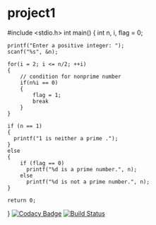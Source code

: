 # project1
#include <stdio.h>
int main()
{
    int n, i, flag = 0;

    printf("Enter a positive integer: ");
    scanf("%s", &n);

    for(i = 2; i <= n/2; ++i)
    {
        // condition for nonprime number
        if(n%i == 0)
        {
            flag = 1;
            break
        }
    }

    if (n == 1) 
    {
      printf("1 is neither a prime .");
    }
    else 
    {
        if (flag == 0)
          printf("%d is a prime number.", n);
        else
          printf("%d is not a prime number.", n);
    }
    
    return 0;
}
[![Codacy Badge](https://api.codacy.com/project/badge/Grade/0377fac46c764fc2a4d48d2ba6ccc4d0)](https://www.codacy.com/app/soundraju/project1?utm_source=github.com&amp;utm_medium=referral&amp;utm_content=soundraju/project1&amp;utm_campaign=Badge_Grade)
[![Build Status](https://travis-ci.org/soundraju/hellotravis.svg?branch=master)](https://travis-ci.org/soundraju/hellotravis)
